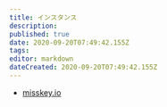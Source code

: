 ```yaml
---
title: インスタンス
description: 
published: true
date: 2020-09-20T07:49:42.155Z
tags: 
editor: markdown
dateCreated: 2020-09-20T07:49:42.155Z
---
```


- [misskey.io](/ja/instances/misskey_io)